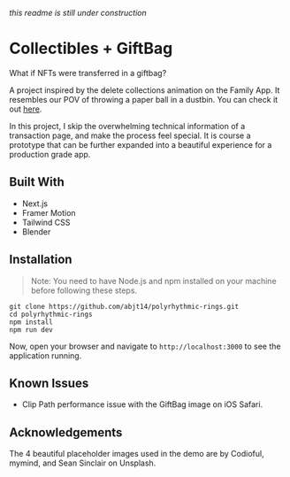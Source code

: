 _this readme is still under construction_

# Collectibles + GiftBag

What if NFTs were transferred in a giftbag?

A project inspired by the delete collections animation on the Family App. It resembles our POV of throwing a paper ball in a dustbin. You can check it out [here](https://x.com/family/status/1742574954481410558).

In this project, I skip the overwhelming technical information of a transaction page, and make the process feel special. It is course a prototype that can be further expanded into a beautiful experience for a production grade app.

## Built With

- Next.js
- Framer Motion
- Tailwind CSS
- Blender

## Installation

> Note: You need to have Node.js and npm installed on your machine before following these steps.

```
git clone https://github.com/abjt14/polyrhythmic-rings.git
cd polyrhythmic-rings
npm install
npm run dev
```

Now, open your browser and navigate to `http://localhost:3000` to see the application running.

## Known Issues

- Clip Path performance issue with the GiftBag image on iOS Safari.

## Acknowledgements

The 4 beautiful placeholder images used in the demo are by <Link href="https://unsplash.com/@codioful" target="_blank">Codioful</Link>, <Link href="https://unsplash.com/@mymind" target="_blank">mymind</Link>, and <Link href="https://unsplash.com/@seanwsinclair" target="_blank">Sean Sinclair</Link> on Unsplash.
